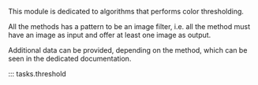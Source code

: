 This module is dedicated to algorithms that performs color thresholding.

All the methods has a pattern to be an image filter, i.e. all the method 
must have an image as input and offer at least one image as output.

Additional data can be provided, depending on the method, which can be seen
in the dedicated documentation.

::: tasks.threshold

